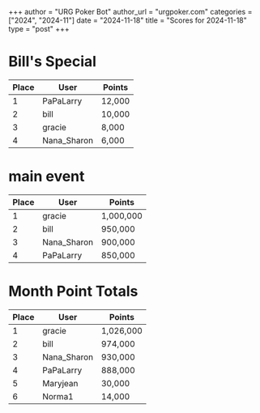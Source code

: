 +++
author = "URG Poker Bot"
author_url = "urgpoker.com"
categories = ["2024", "2024-11"]
date = "2024-11-18"
title = "Scores for 2024-11-18"
type = "post"
+++
# Bill's Special

| Place | User | Points |
|-------|------|--------|
| 1 | PaPaLarry | 12,000 |
| 2 | bill | 10,000 |
| 3 | gracie | 8,000 |
| 4 | Nana_Sharon | 6,000 |

# main event

| Place | User | Points |
|-------|------|--------|
| 1 | gracie | 1,000,000 |
| 2 | bill | 950,000 |
| 3 | Nana_Sharon | 900,000 |
| 4 | PaPaLarry | 850,000 |

# Month Point Totals

| Place | User | Points |
|-------|------|--------|
| 1 | gracie | 1,026,000 |
| 2 | bill | 974,000 |
| 3 | Nana_Sharon | 930,000 |
| 4 | PaPaLarry | 888,000 |
| 5 | Maryjean | 30,000 |
| 6 | Norma1 | 14,000 |
